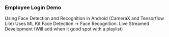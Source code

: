 ### Employee Login Demo
Using Face Detection and Recognition in Android (CameraX and Tensorflow Lite)
Uses ML Kit Face Detection -> Face Recognition. Live Streamed Development (Will add when it good spot with a playlist)
